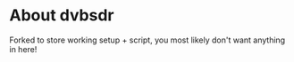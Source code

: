 # About dvbsdr

Forked to store working setup + script, you most likely don't want anything in here!

